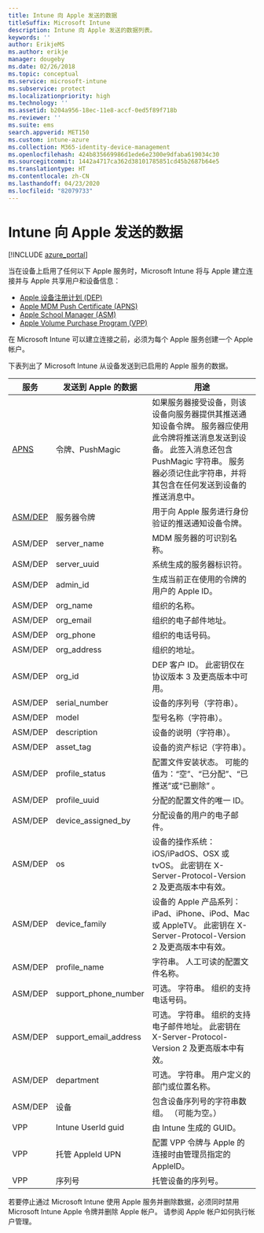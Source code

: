 ```yaml
---
title: Intune 向 Apple 发送的数据
titleSuffix: Microsoft Intune
description: Intune 向 Apple 发送的数据列表。
keywords: ''
author: ErikjeMS
ms.author: erikje
manager: dougeby
ms.date: 02/26/2018
ms.topic: conceptual
ms.service: microsoft-intune
ms.subservice: protect
ms.localizationpriority: high
ms.technology: ''
ms.assetid: b204a956-18ec-11e8-accf-0ed5f89f718b
ms.reviewer: ''
ms.suite: ems
search.appverid: MET150
ms.custom: intune-azure
ms.collection: M365-identity-device-management
ms.openlocfilehash: 424b835669986d1ede6e2300e9dfaba619034c30
ms.sourcegitcommit: 1442a4717ca362d38101785851cd45b2687b64e5
ms.translationtype: HT
ms.contentlocale: zh-CN
ms.lasthandoff: 04/23/2020
ms.locfileid: "82079733"
---
```

# <a name="data-intune-sends-to-apple"></a>Intune 向 Apple 发送的数据

[!INCLUDE [azure_portal](../includes/azure_portal.md)]

当在设备上启用了任何以下 Apple 服务时，Microsoft Intune 将与 Apple 建立连接并与 Apple 共享用户和设备信息： 

- [Apple 设备注册计划 (DEP)](../enrollment/device-enrollment-program-enroll-ios.md)
- [Apple MDM Push Certificate (APNS)](../enrollment/apple-mdm-push-certificate-get.md)
- [Apple School Manager (ASM)](https://docs.microsoft.com/schooldatasync/apple-school-manager-integration-with-intune-for-education-and-school-data-sync)
- [Apple Volume Purchase Program (VPP)](../apps/vpp-apps-ios.md)

在 Microsoft Intune 可以建立连接之前，必须为每个 Apple 服务创建一个 Apple 帐户。

下表列出了 Microsoft Intune 从设备发送到已启用的 Apple 服务的数据。 

| 服务 | 发送到 Apple 的数据 | 用途 |
|---|---| ---|
| [APNS](https://developer.apple.com/library/content/documentation/Miscellaneous/Reference/MobileDeviceManagementProtocolRef/3-MDM_Protocol/MDM_Protocol.html#//apple_ref/doc/uid/TP40017387-CH3-SW2) | 令牌、PushMagic | 如果服务器接受设备，则该设备向服务器提供其推送通知设备令牌。 服务器应使用此令牌将推送消息发送到设备。 此签入消息还包含 PushMagic 字符串。 服务器必须记住此字符串，并将其包含在任何发送到设备的推送消息中。 |
| [ASM/DEP](https://developer.apple.com/library/content/documentation/Miscellaneous/Reference/MobileDeviceManagementProtocolRef/3-MDM_Protocol/MDM_Protocol.html#//apple_ref/doc/uid/TP40017387-CH3-SW2) | 服务器令牌 | 用于向 Apple 服务进行身份验证的推送通知设备令牌。 |
| ASM/DEP | server_name | MDM 服务器的可识别名称。 |
| ASM/DEP | server_uuid | 系统生成的服务器标识符。 |
| ASM/DEP | admin_id | 生成当前正在使用的令牌的用户的 Apple ID。 |
| ASM/DEP | org_name | 组织的名称。 |
| ASM/DEP | org_email | 组织的电子邮件地址。 |
| ASM/DEP | org_phone | 组织的电话号码。 |
| ASM/DEP | org_address | 组织的地址。 |
| ASM/DEP | org_id | DEP 客户 ID。 此密钥仅在协议版本 3 及更高版本中可用。 |
| ASM/DEP | serial_number | 设备的序列号（字符串）。 |
| ASM/DEP | model | 型号名称（字符串）。 |
| ASM/DEP | description | 设备的说明（字符串）。 |
| ASM/DEP | asset_tag | 设备的资产标记（字符串）。 |
| ASM/DEP | profile_status | 配置文件安装状态。 可能的值为：“空”、“已分配”、“已推送”或“已删除”     。 |
| ASM/DEP | profile_uuid | 分配的配置文件的唯一 ID。 |
| ASM/DEP | device_assigned_by | 分配设备的用户的电子邮件。 |
| ASM/DEP | os | 设备的操作系统：iOS/iPadOS、OSX 或 tvOS。 此密钥在 X-Server-Protocol-Version 2 及更高版本中有效。 |
| ASM/DEP | device_family | 设备的 Apple 产品系列：iPad、iPhone、iPod、Mac 或 AppleTV。 此密钥在 X-Server-Protocol-Version 2 及更高版本中有效。 |
| ASM/DEP | profile_name | 字符串。 人工可读的配置文件名称。 |
| ASM/DEP | support_phone_number | 可选。 字符串。 组织的支持电话号码。 |
| ASM/DEP | support_email_address | 可选。 字符串。 组织的支持电子邮件地址。 此密钥在 X-Server-Protocol-Version 2 及更高版本中有效。 |
| ASM/DEP | department | 可选。 字符串。 用户定义的部门或位置名称。 |
| ASM/DEP | 设备 | 包含设备序列号的字符串数组。 （可能为空。） |
| VPP | Intune UserId guid | 由 Intune 生成的 GUID。 |
| VPP | 托管 AppleId UPN | 配置 VPP 令牌与 Apple 的连接时由管理员指定的 AppleID。 |
| VPP | 序列号 | 托管设备的序列号。 |

若要停止通过 Microsoft Intune 使用 Apple 服务并删除数据，必须同时禁用 Microsoft Intune Apple 令牌并删除 Apple 帐户。 请参阅 Apple 帐户如何执行帐户管理。


